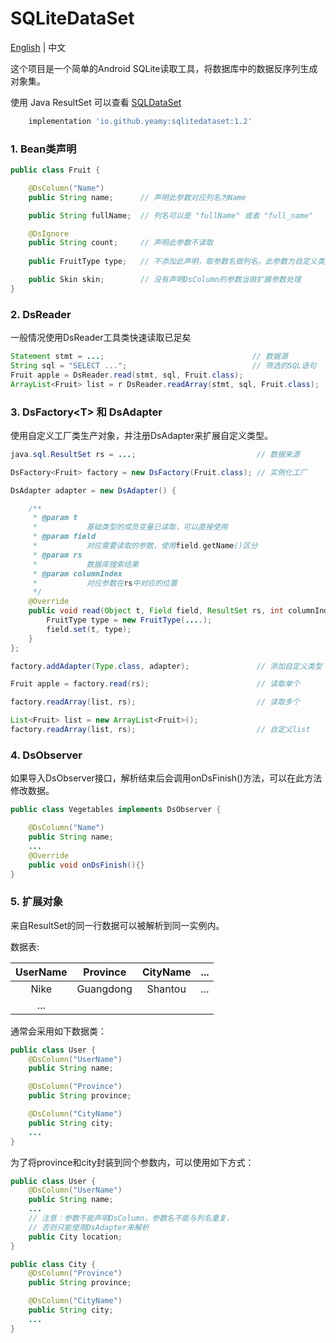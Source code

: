 SQLiteDataSet
===================================
[English](README.md) | 中文

这个项目是一个简单的Android SQLite读取工具，将数据库中的数据反序列生成对象集。

使用 Java ResultSet 可以查看 [SQLDataSet](https://github.com/Yeamy/SQLDataSet/)

```groovy
    implementation 'io.github.yeamy:sqlitedataset:1.2'
```

### 1. Bean类声明
```java
public class Fruit {

    @DsColumn("Name")
    public String name;      // 声明此参数对应列名为Name

    public String fullName;  // 列名可以是 "fullName" 或者 "full_name"

    @DsIgnore
    public String count;     // 声明此参数不读取
    
    public FruitType type;   // 不添加此声明，取参数名做列名，此参数为自定义类型（见下文 DsAdapter）

    public Skin skin;        // 没有声明DsColumn的参数当做扩展参数处理
}

```

### 2. DsReader
一般情况使用DsReader工具类快速读取已足矣

```java
Statement stmt = ...;                                 // 数据源
String sql = "SELECT ...";                            // 筛选的SQL语句
Fruit apple = DsReader.read(stmt, sql, Fruit.class);
ArrayList<Fruit> list = r DsReader.readArray(stmt, sql, Fruit.class);
```

### 3. DsFactory\<T> 和 DsAdapter
使用自定义工厂类生产对象，并注册DsAdapter来扩展自定义类型。

```java
java.sql.ResultSet rs = ...;                           // 数据来源

DsFactory<Fruit> factory = new DsFactory(Fruit.class); // 实例化工厂

DsAdapter adapter = new DsAdapter() {

    /**
     * @param t
     *           基础类型的成员变量已读取，可以直接使用
     * @param field
     *           对应需要读取的参数，使用field.getName()区分
     * @param rs
     *           数据库搜索结果
     * @param columnIndex
     *           对应参数在rs中对应的位置
     */
    @Override
    public void read(Object t, Field field, ResultSet rs, int columnIndex) throws SQLException, InstantiationException, IllegalAccessException {
        FruitType type = new FruitType(....);
        field.set(t, type);
    }
};

factory.addAdapter(Type.class, adapter);               // 添加自定义类型

Fruit apple = factory.read(rs);                        // 读取单个

factory.readArray(list, rs);                           // 读取多个

List<Fruit> list = new ArrayList<Fruit>();
factory.readArray(list, rs);                           // 自定义list
```


### 4. DsObserver
如果导入DsObserver接口，解析结束后会调用onDsFinish()方法，可以在此方法修改数据。

```java
public class Vegetables implements DsObserver {

    @DsColumn("Name")
    public String name;
    ...
    @Override
    public void onDsFinish(){}
}

```

### 5. 扩展对象
来自ResultSet的同一行数据可以被解析到同一实例内。

数据表:

|UserName|Province|CityName|...|
|:-:|:-:|:-:|:-:|
|Nike|Guangdong|Shantou|...|
|...|

通常会采用如下数据类：

```java
public class User {
    @DsColumn("UserName")
    public String name;

    @DsColumn("Province")
    public String province;

    @DsColumn("CityName")
    public String city;
    ...
}

```

为了将province和city封装到同个参数内，可以使用如下方式：

```java
public class User {
    @DsColumn("UserName")
    public String name;
    ...
    // 注意：参数不能声明DsColumn，参数名不能与列名重复，
    // 否则只能使用DsAdapter来解析
    public City location;
}

public class City {
    @DsColumn("Province")
    public String province;

    @DsColumn("CityName")
    public String city;
    ...
}

```
